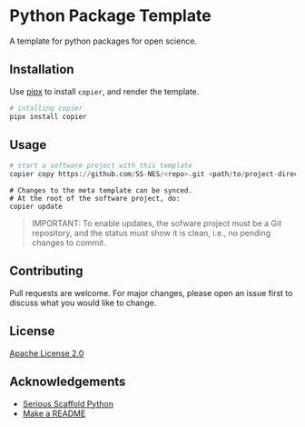 # Python Package Template

A template for python packages for open science.

## Installation

Use [pipx](https://pipx.pypa.io/stable/installation/) to install `copier`, and
render the template.

```bash
# intalling copier
pipx install copier
```

## Usage

```python
# start a software project with this template
copier copy https://github.com/SS-NES/<repo>.git <path/to/project-directory>
```

```shell
# Changes to the meta template can be synced.  
# At the root of the software project, do:
copier update
```
> IMPORTANT: To enable updates, the sofware project must be a Git repository, and the status must show it is clean, i.e., no pending changes to commit.

## Contributing

Pull requests are welcome. For major changes, please open an issue first
to discuss what you would like to change.

## License

[Apache License 2.0](https://choosealicense.com/licenses/apache-2.0/)

## Acknowledgements

* [Serious Scaffold Python](https://github.com/serious-scaffold/ss-python)
* [Make a README](https://www.makeareadme.com/)


